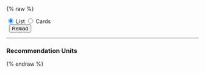 ---
---

{% raw %}
<style>
  .btn-group * {
    box-shadow: none !important;
  }
  #reload-btn {
    margin-left: 0.5em;
  }
</style>
<section>
  <div id="widget-radio-group" class="btn-group" role="group">
    <input type="radio" class="btn-check" name="widget" value="list" id="widget-radio-list" autocomplete="off" checked>
    <label class="btn btn-outline-primary" for="widget-radio-list">List</label>
    <input type="radio" class="btn-check" name="widget" value="cards" id="widget-radio-cards" autocomplete="off">
    <label class="btn btn-outline-primary" for="widget-radio-cards">Cards</label>
  </div>
  <button id="reload-btn" type="button" class="btn btn-success">Reload</button>
</section>
<script>
  const radioGroup = document.querySelector('#widget-radio-group');
  radioGroup.addEventListener('change', event => {
    const value = window.selectedWidget = event.target.value;
    window.onSelectWidget && window.onSelectWidget(value);
  });
  for (const radio of radioGroup.querySelectorAll('input[type="radio"]')) {
    if (radio.checked) {
      window.selectedWidget = radio.value;
      break;
    }
  }
  document.querySelector('#reload-btn').addEventListener('click', () => { window.onReload && window.onReload(); });
</script>
<hr>
<section style="margin-right: 100px;">
  <h3>Recommendation Units</h3>
  <miso-unit>
  </miso-unit>
</section>
<script>
MisoClient.plugins.use('std:ui');
const client = new MisoClient('...');
const unit = client.units.get();
unit.useApi('user_to_products', { rows: 6 });
unit.useWidget(window.selectedWidget);
window.onReload = () => unit.reset().start();
window.onSelectWidget = value => unit.useWidget(value);
unit.on('event', ({ type, productIds }) => {
  const color = type === 'impression' ? 'primary' : type === 'viewable' ? 'success' : type === 'click' ? 'danger' : 'secondary';
  window.helpers.ui.alert(`[${type}] ${productIds.join(', ')}`, { color });
});
unit.start();
</script>
{% endraw %}
